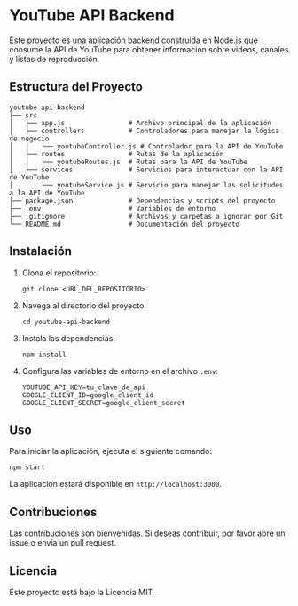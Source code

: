# YouTube API Backend

Este proyecto es una aplicación backend construida en Node.js que consume la API de YouTube para obtener información sobre videos, canales y listas de reproducción.

## Estructura del Proyecto

```
youtube-api-backend
├── src
│   ├── app.js                # Archivo principal de la aplicación
│   ├── controllers           # Controladores para manejar la lógica de negocio
│   │   └── youtubeController.js # Controlador para la API de YouTube
│   ├── routes                # Rutas de la aplicación
│   │   └── youtubeRoutes.js  # Rutas para la API de YouTube
│   └── services              # Servicios para interactuar con la API de YouTube
│       └── youtubeService.js # Servicio para manejar las solicitudes a la API de YouTube
├── package.json              # Dependencias y scripts del proyecto
├── .env                      # Variables de entorno
├── .gitignore                # Archivos y carpetas a ignorar por Git
└── README.md                 # Documentación del proyecto
```

## Instalación

1. Clona el repositorio:
   ```
   git clone <URL_DEL_REPOSITORIO>
   ```
2. Navega al directorio del proyecto:
   ```
   cd youtube-api-backend
   ```
3. Instala las dependencias:
   ```
   npm install
   ```
4. Configura las variables de entorno en el archivo `.env`:
   ```
   YOUTUBE_API_KEY=tu_clave_de_api
   GOOGLE_CLIENT_ID=google_client_id
   GOOGLE_CLIENT_SECRET=google_client_secret
   ```

## Uso

Para iniciar la aplicación, ejecuta el siguiente comando:
```
npm start
```

La aplicación estará disponible en `http://localhost:3000`.

## Contribuciones

Las contribuciones son bienvenidas. Si deseas contribuir, por favor abre un issue o envía un pull request.

## Licencia

Este proyecto está bajo la Licencia MIT.
